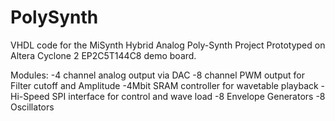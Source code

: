 # PolySynth
VHDL code for the MiSynth Hybrid Analog Poly-Synth Project
Prototyped on Altera Cyclone 2 EP2C5T144C8 demo board.

Modules:
-4 channel analog output via DAC
-8 channel PWM output for Filter cutoff and Amplitude
-4Mbit SRAM controller for wavetable playback
-Hi-Speed SPI interface for control and wave load
-8 Envelope Generators
-8 Oscillators

